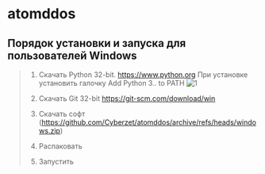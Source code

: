# atomddos

## Порядок установки и запуска для пользователей Windows

> 1. Скачать Python 32-bit. https://www.python.org
   При установке установить галочку Add Python 3.. to PATH
   ![1](https://i.ibb.co/MB2Fxxp/photo-2022-04-18-08-04-46.jpg)
> 2. Скачать Git 32-bit https://git-scm.com/download/win 
> 3. Скачать софт (https://github.com/Cyberzet/atomddos/archive/refs/heads/windows.zip)
>
> 2. Распаковать
>
> 3. Запустить
